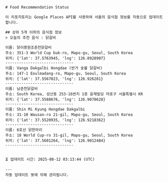 
    # Food Recommendation Status

    이 리포지토리는 Google Places API를 사용하여 서울의 음식점 정보를 자동으로 업데이트합니다.

    ## 상위 5개 이하의 음식점 정보
    > 오늘의 추천 음식 : 닭갈비

	이름: 닭이봉원조춘천닭갈비
	주소: 351-3 World Cup buk-ro, Mapo-gu, Seoul, South Korea
	위치: {'lat': 37.5763945, 'lng': 126.8928907}
	------------------------------
	이름: Vanga Dakgalbi Hongdae (반가 숯불 닭갈비)
	주소: 147-1 Eoulmadang-ro, Mapo-gu, Seoul, South Korea
	위치: {'lat': 37.5567023, 'lng': 126.926281}
	------------------------------
	이름: 남춘천닭갈비
	주소: South Korea, 성산동 253-16번지 1층 윤재빌딩 마포구 서울특별시 KR
	위치: {'lat': 37.5588676, 'lng': 126.9078628}
	------------------------------
	이름: Shin Mi Kyung Hongdae Dakgalbi
	주소: 31-10 Wausan-ro 21-gil, Mapo-gu, Seoul, South Korea
	위치: {'lat': 37.5520935, 'lng': 126.9218362}
	------------------------------
	이름: 6호선 닭한마리
	주소: 18 World Cup-ro 31-gil, Mapo-gu, Seoul, South Korea
	위치: {'lat': 37.5601264, 'lng': 126.9012484}
	------------------------------


    ⏳ 업데이트 시간: 2025-08-12 03:13:44 (UTC)

    ---
    자동 업데이트 봇에 의해 관리됩니다.
    